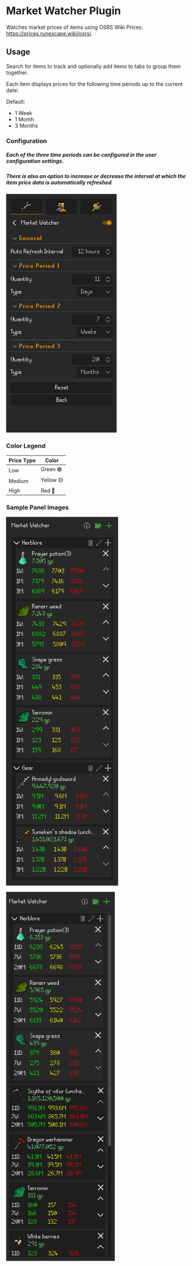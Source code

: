 # Market Watcher Plugin

Watches market prices of items using OSRS Wiki Prices: https://prices.runescape.wiki/osrs/.

## Usage

Search for items to track and optionally add items to tabs to group them together.

Each item displays prices for the following time periods up to the current date:

Default:
- 1 Week
- 1 Month
- 3 Months

### Configuration

##### Each of the three time periods can be configured in the user configuration settings.
##### There is also an option to increase or decrease the interval at which the item price data is automatically refreshed

![Config Image](docs/MarketWatcherConfigImage.png)


### Color Legend

| Price Type | Color     |
|------------|-----------|
| Low        | Green 🟢  |
| Medium     | Yellow 🟡 |
| High       | Red 🔴    |

### Sample Panel Images

![Sample Image](docs/MarketWatcherSampleImage.png)

![Sample Image2](docs/MarketWatcherSampleImage2.png)

